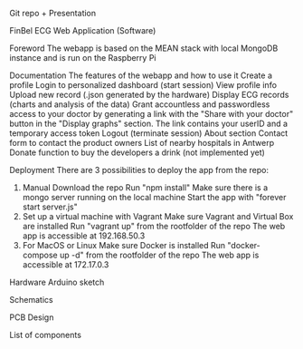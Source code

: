 Git repo + Presentation

FinBel ECG Web Application (Software)

Foreword
The webapp is based on the MEAN stack with local MongoDB instance and is run on the Raspberry Pi

Documentation
The features of the webapp and how to use it
	Create a profile
	Login to personalized dashboard (start session)
		View profile info
		Upload new record (.json generated by the hardware)
		Display ECG records (charts and analysis of the data)
		Grant accountless and passwordless access to your doctor by generating a link with the "Share with your doctor" button in the "Display graphs" section. The link contains your userID and a temporary access token
		Logout (terminate session)
	About section
	Contact form to contact the product owners
	List of nearby hospitals in Antwerp
	Donate function to buy the developers a drink (not implemented yet)

Deployment
There are 3 possibilities to deploy the app from the repo:
1) Manual
	Download the repo
	Run "npm install"
	Make sure there is a mongo server running on the local machine
	Start the app with "forever start server.js"
2) Set up a virtual machine with Vagrant
	Make sure Vagrant and Virtual Box are installed
	Run "vagrant up" from the rootfolder of the repo
	The web app is accessible at 192.168.50.3
3) For MacOS or Linux
	Make sure Docker is installed
	Run "docker-compose up -d" from the rootfolder of the repo
	The web app is accessible at 172.17.0.3


Hardware
Arduino sketch

Schematics

PCB Design

List of components


